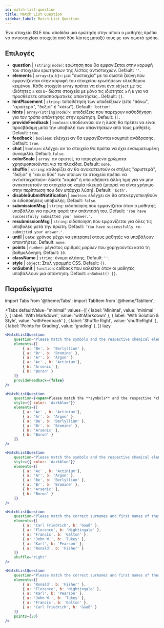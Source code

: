 ```yaml
---
id: match-list-question 
title: Match List Question
sidebar_label: Match List Question
---
```


Ένα στοιχείο ISLE που αποδίδει μια ερώτηση στην οποία ο μαθητής πρέπει να αντιστοιχίσει στοιχεία από δύο λίστες μεταξύ τους με τον σωστό τρόπο.

## Επιλογές

* __question__ | `(string|node)`: ερώτηση που θα εμφανίζεται στην κορυφή του στοιχείου ερωτήσεων της λίστας αντιστοιχιών. Default: `''`.
* __elements__ | `array<{a,b}>`: μια "συστοιχία" με τα σωστά ζεύγη που εμφανίζονται στην κορυφή του στοιχείου ερωτήσεων ελεύθερου κειμένου. Κάθε στοιχείο `array` πρέπει να είναι ένα `object` με τις ιδιότητες `a` και `b`- δώστε στοιχεία με μόνο τις ιδιότητες `a` ή `b` για να προσθέσετε αποσπασματικές απαντήσεις.. Default: `[]`.
* __hintPlacement__ | `string`: τοποθέτηση των υποδείξεων (είτε "πάνω", "αριστερά", "δεξιά" ή "κάτω"). Default: `'bottom'`.
* __hints__ | `array<(string|node)>`: υποδείξεις που παρέχουν καθοδήγηση για τον τρόπο απάντησης στην ερώτηση. Default: `[]`.
* __provideFeedback__ | `boolean`: υποδεικνύει αν η λύση θα πρέπει να είναι προσβάσιμη μετά την υποβολή των απαντήσεων από τους μαθητές. Default: `true`.
* __feedback__ | `boolean`: ελέγχει αν θα εμφανίζονται κουμπιά ανάδρασης. Default: `true`.
* __chat__ | `boolean`: ελέγχει αν το στοιχείο θα πρέπει να έχει ενσωματωμένη συνομιλία. Default: `false`.
* __colorScale__ | `array`: αν οριστεί, τα παρεχόμενα χρώματα χρησιμοποιούνται για τα πλακίδια. Default: `none`.
* __shuffle__ | `string`: καθορίζει αν θα ανακατευτούν οι στήλες "αριστερά", "δεξιά" ή "και οι δύο" των οποίων τα στοιχεία πρέπει να αντιστοιχιστούν- δώστε "καμία" ή οποιαδήποτε άλλη τιμή για να μην ανακατευτούν τα στοιχεία σε καμία πλευρά (μπορεί να είναι χρήσιμο στην περίπτωση που δεν υπάρχει λύση). Default: `'both'`.
* __disableSubmitNotification__ | `boolean`: ελέγχει αν θα απενεργοποιηθούν οι ειδοποιήσεις υποβολής. Default: `false`.
* __submissionMsg__ | `string`: ειδοποίηση που εμφανίζεται όταν ο μαθητής υποβάλλει για πρώτη φορά την απάντησή του. Default: `'You have successfully submitted your answer.'`.
* __resubmissionMsg__ | `string`: ειδοποίηση που εμφανίζεται για όλες τις υποβολές μετά την πρώτη. Default: `'You have successfully re-submitted your answer.'`.
* __until__ | `Date`: χρόνος μέχρι να επιτραπεί στους μαθητές να υποβάλουν απαντήσεις. Default: `none`.
* __points__ | `number`: μέγιστος αριθμός μορίων που χορηγούνται κατά τη βαθμολόγηση. Default: `10`.
* __className__ | `string`: όνομα κλάσης. Default: `''`.
* __style__ | `object`: Στυλ γραμμής CSS. Default: `{}`.
* __onSubmit__ | `function`: callback που καλείται όταν οι μαθητές υποβάλλουν μια απάντηση. Default: `onSubmit() {}`.


## Παραδείγματα

import Tabs from '@theme/Tabs';
import TabItem from '@theme/TabItem';

<Tabs
    defaultValue="minimal"
    values={[
        { label: 'Minimal', value: 'minimal' },
        { label: 'With Markdown', value: 'withMarkdown' },
        { label: 'With Solution & Style', value: 'withFeedback' },
        { label: 'Shuffle Right', value: 'shuffleRight' },
        { label: 'Points for Grading', value: 'grading' },
    ]}
    lazy
>

<TabItem value="minimal">

```jsx live
<MatchListQuestion
    question="Please match the symbols and the respective chemical element."
    elements={[
        { a: 'Be', b: 'Berlyllium' },
        { a: 'Br', b: 'Bromine' },
        { a: 'Ar', b: 'Argon' },
        { a: 'Ac' , b: 'Actinium'},
        { b: 'Arsenic' },
        { b: 'Boron' }
    ]}
    provideFeedback={false}
/>
```
</TabItem>

<TabItem value="withMarkdown">

```jsx live
<MatchListQuestion
    question={<span>Please match the **symbols** and the respective *chemical* element.</span>}
    style={{ color: 'darkblue'}}
    elements={[
        { a: 'Ac' , b: 'Actinium'},
        { a: 'Ar', b: 'Argon' },
        { a: 'Be', b: 'Berlyllium' },
        { a: 'Br', b: 'Bromine' },
        { b: 'Arsenic' },
        { b: 'Boron' }
    ]}
/>
```
</TabItem>

<TabItem value="withFeedback">

```jsx live
<MatchListQuestion
    question="Please match the symbols and the respective chemical element."
    style={{ color: 'darkblue'}}
    elements={[
        { a: 'Ac' , b: 'Actinium'},
        { a: 'Ar', b: 'Argon' },
        { a: 'Be', b: 'Berlyllium' },
        { a: 'Br', b: 'Bromine' },
        { b: 'Arsenic' },
        { b: 'Boron' }
    ]}
/>
```
</TabItem>

<TabItem value="shuffleRight">

```jsx live
<MatchListQuestion
    question="Please match the correct surnames and first names of these statisticians."
    elements={[
        { a: 'Carl Friedrich', b: 'Gauß' },
        { a: 'Florence', b: 'Nightingale' },
        { a: 'Francis', b: 'Galton' },
        { a: 'John W.', b: 'Tukey' },
        { a: 'Karl', b: 'Pearson' },
        { a: 'Ronald', b: 'Fisher' }
    ]}
    shuffle="right"
/>
```
</TabItem>

<TabItem value="grading">

```jsx live
<MatchListQuestion
    question="Please match the correct surnames and first names of these statisticians."
    elements={[
        { a: 'Ronald', b: 'Fisher' },
        { a: 'Florence', b: 'Nightingale' },
        { a: 'Karl', b: 'Pearson' },
        { a: 'John W.', b: 'Tukey' },
        { a: 'Francis', b: 'Galton' },
        { a: 'Carl Friedrich', b: 'Gauß' }
    ]}
    points={20}
/>
```
</TabItem>

</Tabs>
